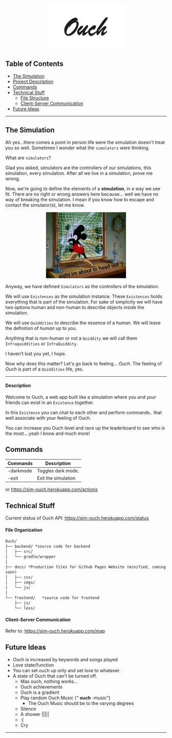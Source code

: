 <p align="center">
<img src="docs/imgs/logo.png" width="250"/>
</p>

## Table of Contents
* [The Simulation](#the-simulation)
* [Project Description](#description)
* [Commands](#commands)
* [Technical Stuff](#technical-stuff)
    * [File Structure](#file-organization)
    * [Client-Server Communication](#client-server-communcation)
* [Future Ideas](#future-ideas)
---

## The Simulation
  Ah yes...there comes a point in person life were the simulation doesn't treat you so well. Sometimes I wonder what the `simulators` were thinking. 
  
  What are `simulators`? 
  
  Glad you asked, simulators are the controllers of our simulations, this simulation, every simulation. After all we live in a simulation, prove me wrong. 
  
  Now, we're going to define the elements of a **simulation**, in a way we see fit. There are no right or wrong answers here because... well we have no way of breaking the simulation. I mean if you know how to escape and contact the simulator(s), let me know. 
  
<p align="center">
<img src="docs/imgs/somethingspecial.jpg" width="250"/>
</p>
  
  Anyway, we have defined `Simulators` as the controllers of the simulation. 
  
  We will use `Existences` as the simulation instance. These `Existences` holds everything that is part of the simulation. For sake of simplicity we will have two options human and non-human to describe objects inside the simulation. 
  
  We will use `Quiddities` to describe the essence of a human. We will leave the definition of *human* up to you. 
  
  Anything that is non-human or not a `Quiddity`  we will call them `Infraquiddities`  or `InfraQuiddity`. 
  
  I haven't lost you yet, I hope. 
  
  Now why does this matter? Let's go back to feeling... *Ouch*. The feeling of *Ouch* is part of a `Quiddities` life, yes.
  
  ---
  #### Description
  Welcome to Ouch, a web app built like a simulation where you and your friends can exist in an `Existence` together. 
  
  In this `Existence` you can chat to each other and perform commands.. that well associate with your feeling of Ouch.
  
  You can increase you Ouch level and race up the leaderboard to see who is the most....yeah I know and much more!
 
  ## Commands
  
  | Commands  | Description |
  | ------------- | ------------- |
  | -darkmode  | Toggles dark mode.  |
  | -exit  | Exit the simulation  |
  
  or https://sim-ouch.herokuapp.com/actions 

## Technical Stuff
Current status of Ouch API: https://sim-ouch.herokuapp.com/status  
#### File Organization

```text
Ouch/
├── backend/ *source code for backend
│   ├── src/
│   └── gradle/wrapper
│
├── docs/ *Production files for Github Pages Website (minified, coming soon)
│   ├── css/
│   ├── imgs/
│   └── js/
│
└── frontend/   *source code for frontend
    ├── js/
    └── less/

```

#### Client-Server Communication

Refer to: https://sim-ouch.herokuapp.com/map      
    
## Future Ideas
 * Ouch is increased by keywords and songs played
* Love state/function
* You can set ouch up only and set love to whatever.
* A state of Ouch that can't be turned off.
    * Max ouch, nothing works...
    * Ouch achievements
    * Ouch is a gradient
    * Play random Ouch Music (" **ouch** -music")
        * The Ouch Music should be to the varying degrees
    * Silence
    * A shower |||||
    * :(
    * Cry
 
---
